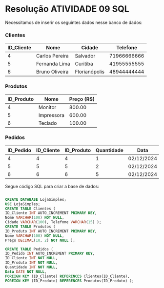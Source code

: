 # Resolução ATIVIDADE 09 SQL

Necessitamos de inserir os seguintes dados nesse banco de dados:

### Clientes
| ID_Cliente | Nome           | Cidade        | Telefone     |
|------------|----------------|---------------|--------------|
| 4          | Carlos Pereira | Salvador      | 71966666666  |
| 5          | Fernanda Lima  | Curitiba      | 41955555555  |
| 6          | Bruno Oliveira | Florianópolis | 48944444444  |

### Produtos
| ID_Produto | Nome       | Preço (R$) |
|------------|------------|------------|
| 4          | Monitor    | 800.00     |
| 5          | Impressora | 600.00     |
| 6          | Teclado    | 100.00     |

### Pedidos
| ID_Pedido | ID_Cliente | ID_Produto | Quantidade | Data       |
|-----------|------------|------------|------------|------------|
| 4         | 4          | 4          | 1          | 02/12/2024 |
| 5         | 5          | 5          | 2          | 02/12/2024 |
| 6         | 6          | 6          | 5          | 02/12/2024 |


Segue código SQL para criar a base de dados:
```sql

CREATE DATABASE LojaSimples;
USE LojaSimples;
CREATE TABLE Clientes (
ID_Cliente INT AUTO_INCREMENT PRIMARY KEY,
Nome VARCHAR(100) NOT NULL,
Cidade VARCHAR(100), Telefone VARCHAR(15) );
CREATE TABLE Produtos (
ID_Produto INT AUTO_INCREMENT PRIMARY KEY,
Nome VARCHAR(100) NOT NULL,
Preço DECIMAL(10, 2) NOT NULL );

CREATE TABLE Pedidos (
ID_Pedido INT AUTO_INCREMENT PRIMARY KEY,
ID_Cliente INT NOT NULL,
ID_Produto INT NOT NULL,
Quantidade INT NOT NULL,
Data DATE NOT NULL,
FOREIGN KEY (ID_Cliente) REFERENCES Clientes(ID_Cliente),
FOREIGN KEY (ID_Produto) REFERENCES Produtos(ID_Produto) );
